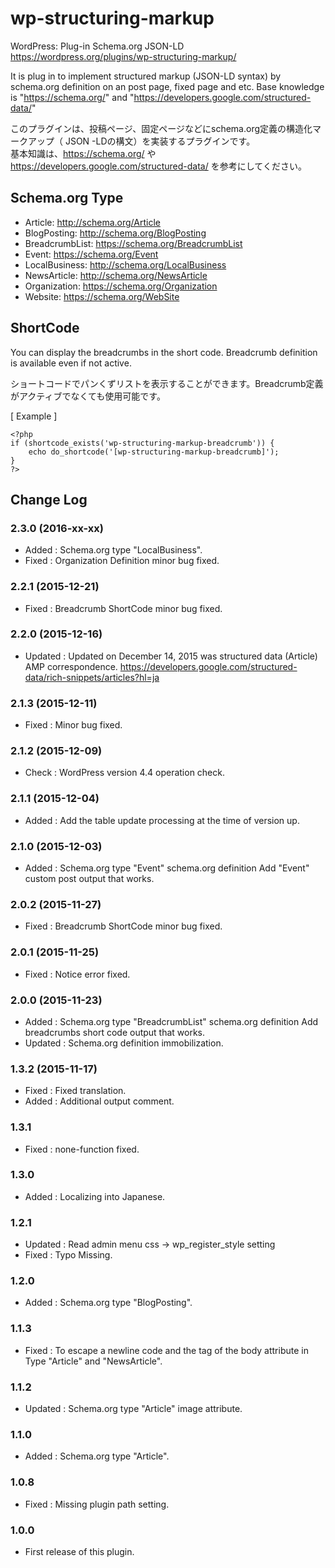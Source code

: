 # wp-structuring-markup
WordPress: Plug-in Schema.org JSON-LD  
https://wordpress.org/plugins/wp-structuring-markup/

It is plug in to implement structured markup (JSON-LD syntax) by schema.org definition on an post page, fixed page and etc. 
Base knowledge is "https://schema.org/" and "https://developers.google.com/structured-data/"

このプラグインは、投稿ページ、固定ページなどにschema.org定義の構造化マークアップ（ JSON -LDの構文）を実装するプラグインです。  
基本知識は、https://schema.org/ や https://developers.google.com/structured-data/ を参考にしてください。

## Schema.org Type

- Article: http://schema.org/Article
- BlogPosting: http://schema.org/BlogPosting
- BreadcrumbList: https://schema.org/BreadcrumbList
- Event: https://schema.org/Event
- LocalBusiness: http://schema.org/LocalBusiness
- NewsArticle: http://schema.org/NewsArticle
- Organization: https://schema.org/Organization
- Website: https://schema.org/WebSite

## ShortCode
You can display the breadcrumbs in the short code. Breadcrumb definition is available even if not active.

ショートコードでパンくずリストを表示することができます。Breadcrumb定義がアクティブでなくても使用可能です。


[ Example ]

```
<?php
if (shortcode_exists('wp-structuring-markup-breadcrumb')) {
	echo do_shortcode('[wp-structuring-markup-breadcrumb]');
}
?>
```

## Change Log

### 2.3.0 (2016-xx-xx)

- Added : Schema.org type "LocalBusiness".
- Fixed : Organization Definition minor bug fixed.

### 2.2.1 (2015-12-21)

- Fixed : Breadcrumb ShortCode minor bug fixed.

### 2.2.0 (2015-12-16)

- Updated : Updated on December 14, 2015 was structured data (Article) AMP correspondence. https://developers.google.com/structured-data/rich-snippets/articles?hl=ja

### 2.1.3 (2015-12-11)

- Fixed : Minor bug fixed.

### 2.1.2 (2015-12-09)
- Check : WordPress version 4.4 operation check.

### 2.1.1 (2015-12-04)
- Added : Add the table update processing at the time of version up.

### 2.1.0 (2015-12-03)
- Added : Schema.org type "Event" schema.org definition Add "Event" custom post output that works.

### 2.0.2 (2015-11-27)
- Fixed : Breadcrumb ShortCode minor bug fixed.

### 2.0.1 (2015-11-25)
- Fixed : Notice error fixed.

### 2.0.0 (2015-11-23)
- Added : Schema.org type "BreadcrumbList" schema.org definition Add breadcrumbs short code output that works.
- Updated : Schema.org definition immobilization.

### 1.3.2 (2015-11-17)
- Fixed : Fixed translation.
- Added : Additional output comment.

### 1.3.1
- Fixed : none-function fixed.

### 1.3.0
- Added : Localizing into Japanese.

### 1.2.1
- Updated : Read admin menu css -> wp_register_style setting
- Fixed : Typo Missing.

### 1.2.0
- Added : Schema.org type "BlogPosting".

### 1.1.3
- Fixed : To escape a newline code and the tag of the body attribute in Type "Article" and "NewsArticle".

### 1.1.2
- Updated : Schema.org type "Article" image attribute.

### 1.1.0
- Added : Schema.org type "Article".

### 1.0.8
- Fixed : Missing plugin path setting.

### 1.0.0
- First release of this plugin.